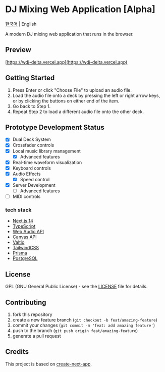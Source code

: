 # DJ Mixing Web Application [Alpha]

[한국어](README.md) | English

A modern DJ mixing web application that runs in the browser.

## Preview

[https://wdj-delta.vercel.app](https://wdj-delta.vercel.app)

## Getting Started

1. Press Enter or click "Choose File" to upload an audio file.
2. Load the audio file onto a deck by pressing the left or right arrow keys, or by clicking the buttons on either end of the item.
3. Go back to Step 1.
4. Repeat Step 2 to load a different audio file onto the other deck.

## Prototype Development Status

-   [x] Dual Deck System
-   [x] Crossfader controls
-   [x] Local music library management
    -   [x] Advanced features
-   [x] Real-time waveform visualization
-   [x] Keyboard controls
-   [x] Audio Effects
    -   [x] Speed control
-   [x] Server Development
    -   [ ] Advanced features
-   [ ] MIDI controls

### tech stack

-   [Next.js 14](https://nextjs.org/)
-   [TypeScript](https://www.typescriptlang.org/)
-   [Web Audio API](https://developer.mozilla.org/ko/docs/Web/API/Web_Audio_API)
-   [Canvas API](https://developer.mozilla.org/en-US/docs/Web/API/Canvas_API)
-   [Valtio](https://github.com/pmndrs/valtio)
-   [TailwindCSS](https://tailwindcss.com/)
-   [Prisma](https://www.prisma.io)
-   [PostgreSQL](https://www.postgresql.org)

## License

GPL (GNU General Public License) - see the [LICENSE](LICENSE) file for details.

## Contributing

1. fork this repository
2. create a new feature branch (`git checkout -b feat/amazing-feature`)
3. commit your changes (`git commit -m 'feat: add amazing feature'`)
4. push to the branch (`git push origin feat/amazing-feature`)
5. generate a pull request

## Credits

This project is based on [create-next-app](https://github.com/vercel/next.js/tree/canary/packages/create-next-app).
